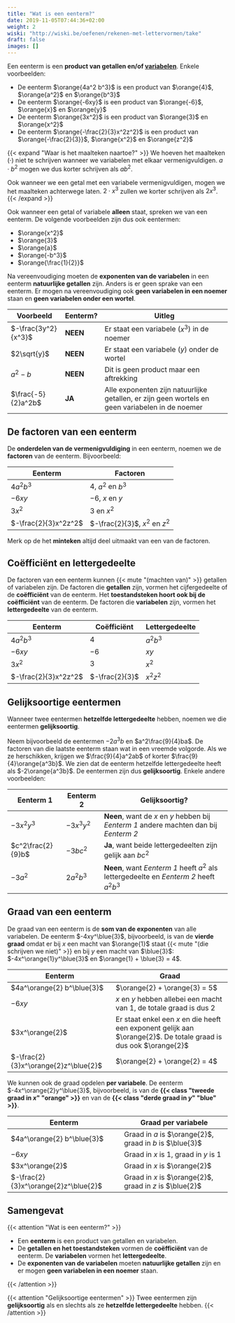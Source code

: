 ```yaml
---
title: "Wat is een eenterm?"
date: 2019-11-05T07:44:36+02:00
weight: 2
wiski: "http://wiski.be/oefenen/rekenen-met-lettervormen/take"
draft: false
images: []
---
```


Een eenterm is een **product van getallen en/of [variabelen](variabelen)**.
Enkele voorbeelden:

-   De eenterm $\orange{4a^2 b^3}$ is een product van $\orange{4}$,
    $\orange{a^2}$ en $\orange{b^3}$
-   De eenterm $\orange{-6xy}$ is een product van $\orange{-6}$,
    $\orange{x}$ en $\orange{y}$
-   De eenterm $\orange{3x^2}$ is een product van $\orange{3}$ en $\orange{x^2}$
-   De eenterm $\orange{-\frac{2}{3}x^2z^2}$ is een product van
    $\orange{-\frac{2}{3}}$, $\orange{x^2}$ en $\orange{z^2}$

{{< expand "Waar is het maalteken naartoe?" >}}
We hoeven het maalteken ($\cdot$) niet te schrijven wanneer we variabelen met
elkaar vermenigvuldigen. $a\cdot b^2$ mogen we dus korter schrijven als $ab^2$.

Ook wanneer we een getal met een variabele vermenigvuldigen, mogen we het
maalteken achterwege laten. $2\cdot x^3$ zullen we korter schrijven als $2x^3$.
{{< /expand >}}

Ook wanneer een getal of variabele **alleen** staat, spreken we van een
eenterm. De volgende voorbeelden zijn dus ook eentermen:

-   $\orange{x^2}$
-   $\orange{3}$
-   $\orange{a}$
-   $\orange{-b^3}$
-   $\orange{\frac{1}{2}}$

Na vereenvoudiging moeten de **exponenten van de variabelen** in een eenterm
**natuurlijke getallen** zijn. Anders is er geen sprake van een eenterm. Er
mogen na vereenvoudiging ook **geen variabelen in een noemer** staan en **geen
variabelen onder een wortel**.

| Voorbeeld           | Eenterm? | Uitleg                                                                                          |
| ------------------- | -------- | ----------------------------------------------------------------------------------------------- |
| $-\frac{3y^2}{x^3}$ | **NEEN** | Er staat een variabele ($x^3$) in de noemer                                                     |
| $2\sqrt{y}$         | **NEEN** | Er staat een variabele ($y$) onder de wortel                                                    |
| $a^2 - b$           | **NEEN** | Dit is geen product maar een aftrekking                                                         |
| $\frac{-5}{2}a^2b$  | **JA**   | Alle exponenten zijn natuurlijke getallen, er zijn geen wortels en geen variabelen in de noemer |

## De factoren van een eenterm

De **onderdelen van de vermenigvuldiging** in een eenterm, noemen we de
**factoren** van de eenterm. Bijvoorbeeld:

| Eenterm              | Factoren                       |
| -------------------- | ------------------------------ |
| $4a^2 b^3$           | $4$, $a^2$ en $b^3$            |
| $-6xy$               | $-6$, $x$ en $y$               |
| $3x^2$               | $3$ en $x^2$                   |
| $-\frac{2}{3}x^2z^2$ | $-\frac{2}{3}$, $x^2$ en $z^2$ |

Merk op de het **minteken** altijd deel uitmaakt van een van de factoren.

## Coëfficiënt en lettergedeelte

De factoren van een eenterm kunnen {{< mute "(machten van)" >}} getallen of
variabelen zijn. De factoren die **getallen** zijn, vormen het cijfergedeelte
of de **coëfficiënt** van de eenterm. Het **toestandsteken hoort ook bij de
coëfficiënt** van de eenterm. De factoren die **variabelen** zijn, vormen het
**lettergedeelte** van de eenterm.

| Eenterm              | Coëfficiënt    | Lettergedeelte |
| -------------------- | -------------- | -------------- |
| $4a^2 b^3$           | $4$            | $a^2b^3$       |
| $-6xy$               | $-6$           | $xy$           |
| $3x^2$               | $3$            | $x^2$          |
| $-\frac{2}{3}x^2z^2$ | $-\frac{2}{3}$ | $x^2z^2$       |

## Gelijksoortige eentermen

Wanneer twee eentermen **hetzelfde lettergedeelte** hebben, noemen we die
eentermen **gelijksoortig**.

Neem bijvoorbeeld de eentermen $-2a^3b$ en $a^2\frac{9}{4}ba$. De
factoren van die laatste eenterm staan wat in een vreemde volgorde. Als we ze
herschikken, krijgen we $\frac{9}{4}a^2ab$ of korter
$\frac{9}{4}\orange{a^3b}$. We zien dat de eenterm hetzelfde lettergedeelte
heeft als $-2\orange{a^3b}$. De eentermen zijn dus **gelijksoortig**. Enkele
andere voorbeelden:

| Eenterm 1         | Eenterm 2  | Gelijksoortig?                                                                          |
| ----------------- | ---------- | --------------------------------------------------------------------------------------- |
| $-3x^2y^3$        | $-3x^3y^2$ | **Neen**, want de $x$ en $y$ hebben bij _Eenterm 1_ andere machten dan bij _Eenterm 2_  |
| $c^2\frac{2}{9}b$ | $-3bc^2$   | **Ja**, want beide lettergedeelten zijn gelijk aan $bc^2$                               |
| $-3a^2$           | $2a^2b^3$  | **Neen**, want _Eenterm 1_ heeft $a^2$ als lettergedeelte en _Eenterm 2_ heeft $a^2b^3$ |

## Graad van een eenterm

De graad van een eenterm is de **som van de exponenten** van alle variabelen.
De eenterm $-4xy^\blue{3}$, bijvoorbeeld, is van de **vierde graad** omdat er
bij $x$ een macht van $\orange{1}$ staat
{{< mute "(die schrijven we niet)" >}} en bij $y$ een macht van $\blue{3}$:
$-4x^\orange{1}y^\blue{3}$ en $\orange{1} + \blue{3} = 4$.

| Eenterm                              | Graad                                                                                                             |
| ------------------------------------ | ----------------------------------------------------------------------------------------------------------------- |
| $4a^\orange{2} b^\blue{3}$           | $\orange{2} + \orange{3} = 5$                                                                                     |
| $-6xy$                               | $x$ en $y$ hebben allebei een macht van $1$, de totale graad is dus $2$                                           |
| $3x^\orange{2}$                      | Er staat enkel een $x$ en die heeft een exponent gelijk aan $\orange{2}$. De totale graad is dus ook $\orange{2}$ |
| $-\frac{2}{3}x^\orange{2}z^\blue{2}$ | $\orange{2} + \orange{2} = 4$                                                                                     |

We kunnen ook de graad opdelen **per variabele**. De eenterm
$-4x^\orange{2}y^\blue{3}$, bijvoorbeeld, is van de
**{{< class "tweede graad in $x$" "orange" >}}** en van de
**{{< class "derde graad in $y$" "blue" >}}**.

| Eenterm                              | Graad per variabele                                      |
| ------------------------------------ | -------------------------------------------------------- |
| $4a^\orange{2} b^\blue{3}$           | Graad in $a$ is $\orange{2}$, graad in $b$ is $\blue{3}$ |
| $-6xy$                               | Graad in $x$ is $1$, graad in $y$ is $1$                 |
| $3x^\orange{2}$                      | Graad in $x$ is $\orange{2}$                             |
| $-\frac{2}{3}x^\orange{2}z^\blue{2}$ | Graad in $x$ is $\orange{2}$, graad in $z$ is $\blue{2}$ |

## Samengevat

{{< attention "Wat is een eenterm?" >}}

-   Een **eenterm** is een product van getallen en variabelen.
-   De **getallen en het toestandsteken** vormen de **coëfficiënt** van de eenterm.
    De **variabelen** vormen het **lettergedeelte**.
-   De **exponenten van de variabelen** moeten **natuurlijke getallen** zijn en er
    mogen **geen variabelen in een noemer** staan.

{{< /attention >}}

{{< attention "Gelijksoortige eentermen" >}}
Twee eentermen zijn **gelijksoortig** als en slechts als ze **hetzelfde
lettergedeelte** hebben.
{{< /attention >}}
